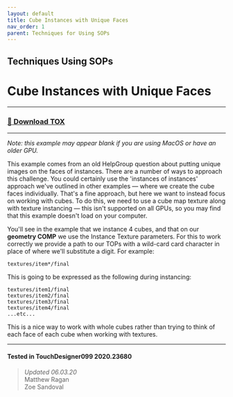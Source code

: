 ```yaml
---
layout: default
title: Cube Instances with Unique Faces
nav_order: 1
parent: Techniques for Using SOPs
---
```


## Techniques Using SOPs
# Cube Instances with Unique Faces

----

### [:floppy_disk: Download TOX](https://github.com/mir-lab/touchdesigner-instancing-examples-code/raw/main/tox/004-using-sops/container_building_cubes_with_faces.tox)

----

*Note: this example may appear blank if you are using MacOS or have an older GPU.*

This example comes from an old HelpGroup question about putting unique images on the faces of instances. There are a number of ways to approach this challenge. You could certainly use the 'instances of instances' approach we've outlined in other examples — where we create the cube faces individually. That's a fine approach, but here we want to instead focus on working with cubes. To do this, we need to use a cube map texture along with texture instancing — this isn't supported on all GPUs, so you may find that this example doesn't load on your computer. 

You'll see in the example that we instance 4 cubes, and that on our **geometry COMP** we use the Instance Texture parameters. For this to work correctly we provide a path to our TOPs with a wild-card card character in place of where we'll substitute a digit. For example:

```
textures/item*/final
```

This is going to be expressed as the following during instancing:

```
textures/item1/final
textures/item2/final
textures/item3/final
textures/item4/final
...etc...
```

This is a nice way to work with whole cubes rather than trying to think of each face of each cube when working with textures.

---

#### Tested in TouchDesigner099 2020.23680 
>*Updated 06.03.20*  
Matthew Ragan  
Zoe Sandoval  